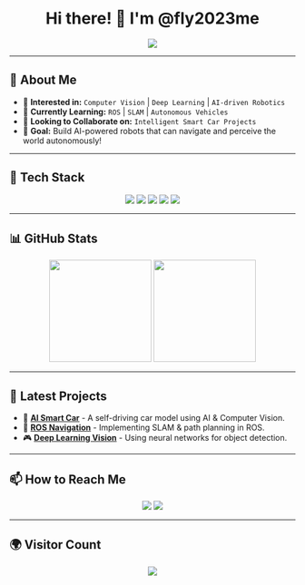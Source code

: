 <h1 align="center">Hi there! 👋 I'm @fly2023me</h1>

<p align="center">
  <img src="https://readme-typing-svg.demolab.com?font=Fira+Code&size=22&pause=1000&color=32CD32&center=true&vCenter=true&width=600&lines=Passionate+about+Computer+Vision+and+Deep+Learning;Currently+learning+ROS+and+AI-driven+Navigation;Let's+build+smart+AI-powered+vehicles!">
</p>

---

## 🚀 About Me
- 👀 **Interested in:** `Computer Vision` | `Deep Learning` | `AI-driven Robotics`
- 🌱 **Currently Learning:** `ROS` | `SLAM` | `Autonomous Vehicles`
- 🤝 **Looking to Collaborate on:** `Intelligent Smart Car Projects`
- 🎯 **Goal:** Build AI-powered robots that can navigate and perceive the world autonomously!

---

## 🔧 Tech Stack
<p align="center">
  <img src="https://img.shields.io/badge/Python-3776AB?style=for-the-badge&logo=python&logoColor=white">
  <img src="https://img.shields.io/badge/C++-00599C?style=for-the-badge&logo=c%2B%2B&logoColor=white">
  <img src="https://img.shields.io/badge/OpenCV-5C3EE8?style=for-the-badge&logo=opencv&logoColor=white">
  <img src="https://img.shields.io/badge/ROS-22314E?style=for-the-badge&logo=ros&logoColor=white">
  <img src="https://img.shields.io/badge/Pytorch-EE4C2C?style=for-the-badge&logo=pytorch&logoColor=white">
</p>

---

## 📊 GitHub Stats
<div align="center">
  <img height="180em" src="https://github-readme-stats.vercel.app/api?username=fly2023me&show_icons=true&theme=radical">
  <img height="180em" src="https://github-readme-stats.vercel.app/api/top-langs/?username=fly2023me&layout=compact&theme=radical">
</div>

---

## 🎯 Latest Projects
- 🚗 **[AI Smart Car](#)** - A self-driving car model using AI & Computer Vision.
- 🤖 **[ROS Navigation](#)** - Implementing SLAM & path planning in ROS.
- 🎮 **[Deep Learning Vision](#)** - Using neural networks for object detection.

---

## 📫 How to Reach Me
<p align="center">
  <a href="mailto:your-email@example.com"><img src="https://img.shields.io/badge/Email-D14836?style=for-the-badge&logo=gmail&logoColor=white"></a>
  <a href="https://linkedin.com/in/yourprofile"><img src="https://img.shields.io/badge/LinkedIn-0A66C2?style=for-the-badge&logo=linkedin&logoColor=white"></a>
</p>

---

## 🌍 Visitor Count
<p align="center">
  <img src="https://komarev.com/ghpvc/?username=fly2023me&color=blue&style=flat-square">
</p>
<!---
fly2023me/fly2023me is a ✨ special ✨ repository because its `README.md` (this file) appears on your GitHub profile.
You can click the Preview link to take a look at your changes.
--->
